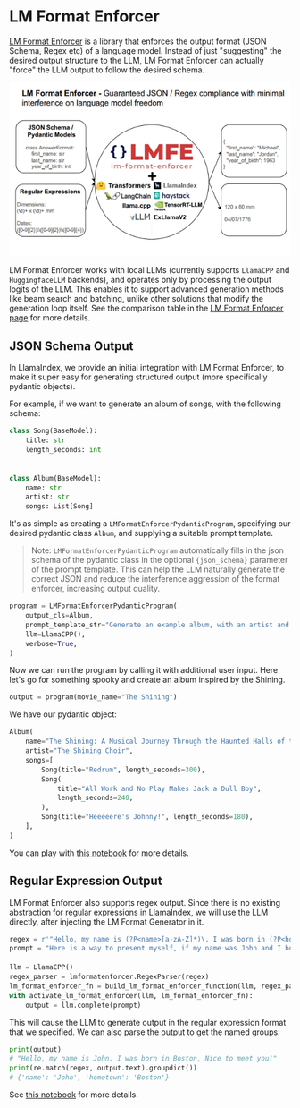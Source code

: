 # LM Format Enforcer

[LM Format Enforcer](https://github.com/noamgat/lm-format-enforcer) is a library that enforces the output format (JSON Schema, Regex etc) of a language model. Instead of just "suggesting" the desired output structure to the LLM, LM Format Enforcer can actually "force" the LLM output to follow the desired schema.

![image](https://raw.githubusercontent.com/noamgat/lm-format-enforcer/main/docs/Intro.webp)

LM Format Enforcer works with local LLMs (currently supports `LlamaCPP` and `HuggingfaceLLM` backends), and operates only by processing the output logits of the LLM. This enables it to support advanced generation methods like beam search and batching, unlike other solutions that modify the generation loop itself. See the comparison table in the [LM Format Enforcer page](https://github.com/noamgat/lm-format-enforcer) for more details.

## JSON Schema Output

In LlamaIndex, we provide an initial integration with LM Format Enforcer, to make it super easy for generating structured output (more specifically pydantic objects).

For example, if we want to generate an album of songs, with the following schema:

```python
class Song(BaseModel):
    title: str
    length_seconds: int


class Album(BaseModel):
    name: str
    artist: str
    songs: List[Song]
```

It's as simple as creating a `LMFormatEnforcerPydanticProgram`, specifying our desired pydantic class `Album`,
and supplying a suitable prompt template.

> Note: `LMFormatEnforcerPydanticProgram` automatically fills in the json schema of the pydantic class in the optional `{json_schema}` parameter of the prompt template. This can help the LLM naturally generate the correct JSON and reduce the interference aggression of the format enforcer, increasing output quality.

```python
program = LMFormatEnforcerPydanticProgram(
    output_cls=Album,
    prompt_template_str="Generate an example album, with an artist and a list of songs. Using the movie {movie_name} as inspiration. You must answer according to the following schema: \n{json_schema}\n",
    llm=LlamaCPP(),
    verbose=True,
)
```

Now we can run the program by calling it with additional user input.
Here let's go for something spooky and create an album inspired by the Shining.

```python
output = program(movie_name="The Shining")
```

We have our pydantic object:

```python
Album(
    name="The Shining: A Musical Journey Through the Haunted Halls of the Overlook Hotel",
    artist="The Shining Choir",
    songs=[
        Song(title="Redrum", length_seconds=300),
        Song(
            title="All Work and No Play Makes Jack a Dull Boy",
            length_seconds=240,
        ),
        Song(title="Heeeeere's Johnny!", length_seconds=180),
    ],
)
```

You can play with [this notebook](/python/examples/output_parsing/lmformatenforcer_pydantic_program) for more details.

## Regular Expression Output

LM Format Enforcer also supports regex output. Since there is no existing abstraction for regular expressions in LlamaIndex, we will use the LLM directly, after injecting the LM Format Generator in it.

```python
regex = r'"Hello, my name is (?P<name>[a-zA-Z]*)\. I was born in (?P<hometown>[a-zA-Z]*). Nice to meet you!"'
prompt = "Here is a way to present myself, if my name was John and I born in Boston: "

llm = LlamaCPP()
regex_parser = lmformatenforcer.RegexParser(regex)
lm_format_enforcer_fn = build_lm_format_enforcer_function(llm, regex_parser)
with activate_lm_format_enforcer(llm, lm_format_enforcer_fn):
    output = llm.complete(prompt)
```

This will cause the LLM to generate output in the regular expression format that we specified. We can also parse the output to get the named groups:

```python
print(output)
# "Hello, my name is John. I was born in Boston, Nice to meet you!"
print(re.match(regex, output.text).groupdict())
# {'name': 'John', 'hometown': 'Boston'}
```

See [this notebook](/python/examples/output_parsing/lmformatenforcer_regular_expressions) for more details.
